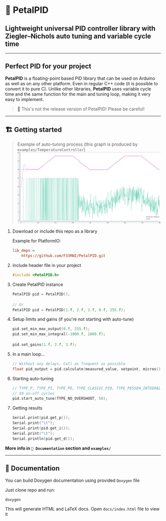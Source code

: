 # 🌸 PetalPID

## Lightweight universal PID controller library with Ziegler–Nichols auto tuning and variable cycle time

----------

## Perfect PID for your project

**PetalPID** is a floating-point based PID library that can be used on Arduino as well as on any other platform. Even in regular C++ code (it is possible to convert it to pure C). Unlike other libraries, **PetalPID** uses variable cycle time and the same function for the main and tuning loop, making it very easy to implement.

> 🚧 This's not the release version of PetalPID! Please be careful!

----------

## 🏗️ Getting started

> Example of auto-tuning process (this graph is produced by `examples/TemperatureController`)
![Auto-tunning PID](assets/Snapshot%20[02:02:11].svg)

1. Download or include this repo as a library

    Example for PlatformIO:

    ```ini
    lib_deps =
        https://github.com/F33RNI/PetalPID.git
    ```

2. Include header file in your project

    ```cpp
    #include <PetalPID.h>
    ```

3. Create PetalPID instance

    ```cpp
    PetalPID pid = PetalPID();

    // Or
    PetalPID pid = PetalPID(1.f, 2.f, 3.f, 0.f, 255.f);
    ```

4. Setup limits and gains (if you're not starting with auto-tune)

    ```cpp
    pid.set_min_max_output(0.f, 255.f);
    pid.set_min_max_integral(-1000.f, 1000.f);
    
    pid.set_gains(1.f, 2.f, 3.f);
    ```

5. In a main loop...

    ```cpp
    // Without any delays. Call as frequent as possible
    float pid_output = pid.calculate(measured_value, setpoint, micros());
    ```

6. Starting auto-tuning

    ```cpp
    // TYPE_P, TYPE_PI, TYPE_PD, TYPE_CLASSIC_PID, TYPE_PESSEN_INTEGRAL_RULE, TYPE_SOME_OVERSHOOT, TYPE_NO_OVERSHOOT
    // 50 on-off cycles
    pid.start_auto_tune(TYPE_NO_OVERSHOOT, 50);
    ```

7. Getting results

    ```cpp
    Serial.print(pid.get_p());
    Serial.print("\t");
    Serial.print(pid.get_i());
    Serial.print("\t");
    Serial.println(pid.get_d());
    ```

**More info in `📄 Documentation` section and `examples/`**

----------

## 📄 Documentation

You can build Doxygen documentation using provided `Doxygen` file

Just clone repo and run:

```shell
doxygen
```

This will generate HTML and LaTeX docs. Open `docs/index.html` file to view it
